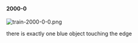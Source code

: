 #### 2000-0
![train-2000-0-0.png](https://github.com/lil-lab/nlvr/raw/master/nlvr/train/images/5/train-2000-0-0.png "train-2000-0-0.png")

there is exactly one blue object touching the edge